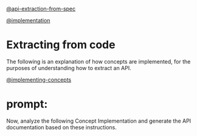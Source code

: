 [@api-extraction-from-spec](../../tools/api-extraction-from-spec.md)

[@implementation](../../../src/concepts/Library/LibraryConcept.ts)
# Extracting from code

The following is an explanation of how concepts are implemented, for the purposes of understanding how to extract an API.

[@implementing-concepts](../../background/implementing-concepts.md)

# prompt: 

Now, analyze the following Concept Implementation and generate the API documentation based on these instructions.